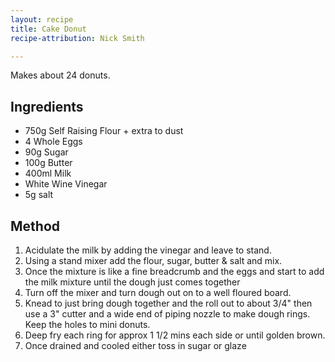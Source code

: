 ```yaml
---
layout: recipe
title: Cake Donut
recipe-attribution: Nick Smith

---
```

Makes about 24 donuts.

## Ingredients

* 750g Self Raising Flour + extra to dust
* 4 Whole Eggs
* 90g Sugar
* 100g Butter
* 400ml Milk
* White Wine Vinegar
* 5g salt


## Method

1. Acidulate the milk by adding the vinegar and leave to stand.
2. Using a stand mixer add the flour, sugar, butter & salt and mix.
3. Once the mixture is like a fine breadcrumb and the eggs and start to add the milk mixture until the dough just comes together
4. Turn off the mixer and turn dough out on to a well floured board.
5. Knead to just bring dough together and the roll out to about 3/4" then use a 3" cutter and a wide end of piping nozzle to make dough rings. Keep the holes to mini donuts.  
6. Deep fry each ring for approx 1 1/2 mins each side or until golden brown.
7. Once drained and cooled either toss in sugar or glaze
